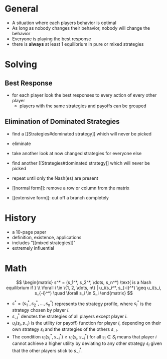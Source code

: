 # General
- A situation where each players behavior is optimal
- As long as nobody changes their behavior, nobody will change the behavior
- Everyone is playing the best response
- there is **always** at least 1 equilibrium in pure or mixed strategies

# Solving
## Best Response
- for each player look the best responses to every action of every other player
	- players with the same strategies and payoffs can be grouped

## Elimination of Dominated Strategies
- find a [[Strategies#dominated strategy]] which will never be picked
- eliminate
- take another look at now changed strategies for everyone else
- find another [[Strategies#dominated strategy]] which will never be picked
- repeat until only the Nash(es) are present

- [[normal form]]: remove a row or column from the matrix
- [[extensive form]]: cut off a branch completely

# History
- a 10-page paper
- definition, existence, applications
- includes "[[mixed strategies]]"
- extremely influential

# Math
$$
\begin{matrix}
s^* = (s_1^*, s_2^*, \dots, s_n^*) \text{ is a Nash equilibrium if } \\
\forall i \in \{1, 2, \dots, n\} |
u_i(s_i^*, s_{-i}^*) \geq u_i(s_i, s_{-i}^*) \quad \forall s_i \in S_i
\end{matrix}
$$
- $s^* = (s_1^*, s_2^*, \dots, s_n^*)$ represents the strategy profile, where $s_i^*$ is the strategy chosen by player $i$.
- $s_{-i}^*$ denotes the strategies of all players except player $i$.
-  $u_i(s_i, s_{-i})$ is the utility (or payoff) function for player $i$, depending on their own strategy $s_i$ and the strategies of the others $s_{-i}$.
- The condition $u_i(s_i^*, s_{-i}^*) \geq u_i(s_i, s_{-i}^*)$ for all $s_i \in S_i$ means that player $i$ cannot achieve a higher utility by deviating to any other strategy $s_i$ given that the other players stick to $s_{-i}^*$.

